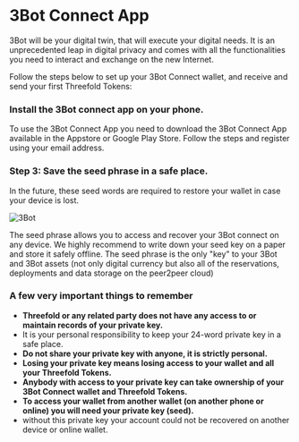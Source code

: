 
# 3Bot Connect App

<!--- original content: https://github.com/Threefoldfoundation/info_Threefold/tree/development/src/docs/token/apps_wallets --->


3Bot will be your digital twin, that will execute your digital needs. 
It is an unprecedented leap in digital privacy and comes with all the functionalities you need to interact and exchange on the new Internet. 

Follow the steps below to set up your 3Bot Connect wallet, and receive and send your first Threefold Tokens:

### Install the 3Bot connect app on your phone.
 
To use the 3Bot Connect App you need to download the 3Bot Connect App available in the Appstore or Google Play Store. Follow the steps and register using your email address.

### Step 3: Save the seed phrase in a safe place.

In the future, these seed words are required to restore your wallet in case your device is lost.

![3Bot](./img/3Bot_seed_phrase.jpg ':size=400x600')

The seed phrase allows you to access and recover your 3Bot connect on any device. We highly recommend to write down your seed key on a paper and store it safely offline. The seed phrase is the only "key" to your 3Bot and 3Bot assets (not only digital currency but also all of the reservations, deployments and data storage on the peer2peer cloud)

### A few very important things to remember

- **Threefold or any related party does not have any access to or maintain records of your private key.**
 - It is your personal responsibility to keep your 24-word private key in a safe place.
- **Do not share your private key with anyone, it is strictly personal.** 
- **Losing your private key means losing access to your wallet and all your Threefold Tokens.**
- **Anybody with access to your private key can take ownership of your 3Bot Connect wallet and Threefold Tokens.**
- **To access your wallet from another wallet (on another phone or online) you will need your private key (seed).**
 - without this private key your account could not be recovered on another device or online wallet.


